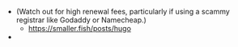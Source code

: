 - (Watch out for high renewal fees, particularly if using a scammy registrar like Godaddy or Namecheap.)
	- https://smaller.fish/posts/hugo
-